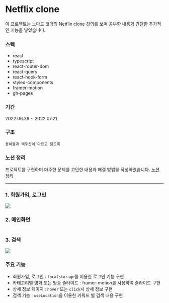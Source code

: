 # Netflix clone

이 프로젝트는 노마드 코더의 Netflix clone 강의를 보며 공부한 내용과 간단한 추가적인 기능을 넣었습니다.

### 스텍
- react
- typescript
- react-router-dom
- react-query
- react-hook-form
- styled-components
- framer-motion
- gh-pages

### 기간
2022.06.28 ~ 2022.07.21

### 구조
```plaintext
동해물과 백두산이 마르고 닳도록
```

### 노션 정리
프로젝트를 구현하며 마주한 문제를 고민한 내용과 해결 방법을 작성하였습니다.
<a href="https://fuzzy-energy-8aa.notion.site/Nomflix-5ee4466f893149a8ac51b1f4460f4733">노션 정리</a>

<hr />

### 1. 회원가입, 로그인
<img src="https://user-images.githubusercontent.com/87607036/188459780-c2178d4e-44b3-49d1-a8b1-4494457b25aa.gif" />

### 2. 메인화면
<img src="" />

### 3. 검색
<img src="https://user-images.githubusercontent.com/87607036/188459879-cfb85795-a7e0-42f4-87ee-1c4887cb5239.gif" />


### 주요 기능
- 회원가입, 로그인 : `localstorage`를 이용한 로그인 기능 구현
- 카테고리별 영화 또는 방송 슬라이드 : framer-motion를 사용하여 슬라이드 구현
- 상세 정보 페이지 : `hover` 또는 `click`시 상세 정보 구현
- 검색 기능 : `useLocation`을 이용한 키워드 별 검색 내용 구현
